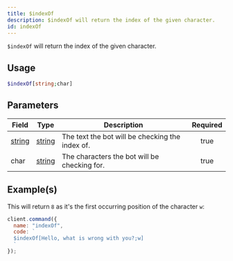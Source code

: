 ```yaml
---
title: $indexOf
description: $indexOf will return the index of the given character.
id: indexOf
---
```


`$indexOf` will return the index of the given character.

## Usage

```php
$indexOf[string;char]
```

## Parameters

| Field                                                                                             | Type                                                                                              | Description                                     | Required |
| ------------------------------------------------------------------------------------------------- | ------------------------------------------------------------------------------------------------- | ----------------------------------------------- | :------: |
| [string](https://developer.mozilla.org/en-US/docs/Web/JavaScript/Reference/Global_Objects/String) | [string](https://developer.mozilla.org/en-US/docs/Web/JavaScript/Reference/Global_Objects/String) | The text the bot will be checking the index of. |   true   |
| char                                                                                              | [string](https://developer.mozilla.org/en-US/docs/Web/JavaScript/Reference/Global_Objects/String) | The characters the bot will be checking for.    |   true   |

## Example(s)

This will return `8` as it's the first occurring position of the character `w`:

```javascript
client.command({
  name: "indexOf",
  code: `
  $indexOf[Hello, what is wrong with you?;w]
  `
});
```
